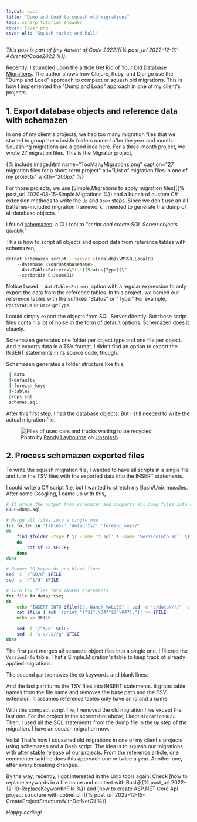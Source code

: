 ```yaml
---
layout: post
title: "Dump and Load to squash old migrations"
tags: csharp tutorial showdev
cover: Cover.png
cover-alt: "Squash racket and ball" 
---
```


_This post is part of [my Advent of Code 2022]({% post_url 2022-12-01-AdventOfCode2022 %})._

Recently, I stumbled upon the article [Get Rid of Your Old Database Migrations](https://andrealeopardi.com/posts/get-rid-of-your-old-database-migrations/). The author shows how Clojure, Ruby, and Django use the "Dump and Load" approach to compact or squash old migrations. This is how I implemented the "Dump and Load" approach in one of my client's projects.

## 1. Export database objects and reference data with schemazen

In one of my client's projects, we had too many migration files that we started to group them inside folders named after the year and month. Squashing migrations are a good idea here. For a three-month project, we wrote 27 migration files. This is the Migrator project,

{% include image.html name="TooManyMigrations.png" caption="27 migration files for a short-term project" alt="List of migration files in one of my projects" width="200px" %}

For those projects, we use [Simple.Migrations to apply migration files]({% post_url 2020-08-15-Simple.Migrations %}) and a bunch of custom C# extension methods to write the `Up` and `Down` steps. Since we don't use an all-batteries-included migration framework, I needed to generate the dump of all database objects.

I found [schemazen](https://github.com/sethreno/schemazen), a CLI tool to _"script and create SQL Server objects quickly."_

This is how to script all objects and export data from reference tables with schemazen,

```bash
dotnet schemazen script --server (localdb)\\MSSQLLocalDB
    --database <YourDatabaseName>
    --dataTablesPattern=\"(.*)(Status|Type)$\"
    --scriptDir C:/someDir
```

Notice I used `--dataTablesPattern` option with a regular expression to only export the data from the reference tables. In this project, we named our reference tables with the suffixes "Status" or "Type." For example, `PostStatus` or `ReceiptType`.

I could simply export the objects from SQL Server directly. But those script files contain a lot of noise in the form of default options. Schemazen does it cleanly.

Schemazen generates one folder per object type and one file per object. And it exports data in a TSV format. I didn't find an option to export the INSERT statements in its source code, though.

Schemazen generates a folder structure like this,

```bash
 |-data
 |-defaults
 |-foreign_keys
 |-tables
 props.sql
 schemas.sql
```

After this first step, I had the database objects. But I still needed to write the actual migration file.

<figure>
<img src="https://images.unsplash.com/photo-1592915883536-d44208ad2baf?crop=entropy&cs=tinysrgb&fit=crop&fm=jpg&h=400&ixid=MnwxfDB8MXxyYW5kb218MHx8fHx8fHx8MTY3MTUwMDEzOA&ixlib=rb-4.0.3&q=80&utm_campaign=api-credit&utm_medium=referral&utm_source=unsplash_source&w=600" alt="Piles of used cars and trucks waiting to be recycled" />

<figcaption>Photo by <a href="https://unsplash.com/@randylaybourne?utm_source=unsplash&utm_medium=referral&utm_content=creditCopyText">Randy Laybourne</a> on <a href="https://unsplash.com/?utm_source=unsplash&utm_medium=referral&utm_content=creditCopyText">Unsplash</a>
  </figcaption>
</figure>

## 2. Process schemazen exported files

To write the squash migration file, I wanted to have all scripts in a single file and turn the TSV files with the exported data into the INSERT statements.

I could write a C# script file, but I wanted to stretch my Bash/Unix muscles. After some Googling, I came up with this,

```bash
# It grabs the output from schemazen and compacts all dump files into a single one
FILE=dump.sql

# Merge all files into a single one
for folder in 'tables/' 'defaults/' 'foreign_keys/'
do
    find $folder -type f \( -name '*.sql' ! -name 'VersionInfo.sql' \) | while read f ;
    do
        cat $f >> $FILE;
    done
done

# Remove GO keywords and blank lines
sed -i '/^GO/d' $FILE
sed -i '/^$/d' $FILE

# Turn tsv files into INSERT statements
for file in data/*tsv;
do
    echo "INSERT INTO $file(Id, Name) VALUES" | sed -e "s/data\///" -e "s/\.tsv//" >> $FILE
    cat $file | awk '{print "("$1",\047"$2"\047),"}' >> $FILE
    echo >> $FILE
    
    sed -i '/^$/d' $FILE
    sed -i '$ s/,$//g' $FILE
done
```

The first part merges all separate object files into a single one. I filtered the `VersionInfo` table. That's Simple.Migration's table to keep track of already applied migrations.

The second part removes the `GO` keywords and blank lines.

And the last part turns the TSV files into INSERT statements. It grabs table names from the file name and removes the base path and the TSV extension. It assumes reference tables only have an id and a name.

With this compact script file, I removed the old migration files except the last one. For the project in the screenshot above, I kept `Migration0027`. Then, I used all the SQL statements from the dump file in the `Up` step of the migration. I have an squash migration now.

Voilà! That's how I squashed old migrations in one of my client's projects using schemazen and a Bash script. The idea is to squash our migrations with after stable release of our projects. From the reference article, one commenter said he does this approach one or twice a year. Another one, after every breaking changes. 

By the way, recently, I got interested in the Unix tools again. Check [how to replace keywords in a file name and content with Bash]({% post_url 2022-12-10-ReplaceKeywordInFile %}) and [how to create ASP.NET Core Api project structure with dotnet cli]({% post_url 2022-12-15-CreateProjectStructureWithDotNetCli %}).

_Happy coding!_